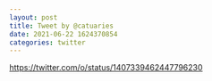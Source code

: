 ```yaml
--- 
layout: post 
title: Tweet by @catuaries 
date: 2021-06-22 1624370854 
categories: twitter 
--- 
```

https://twitter.com/o/status/1407339462447796230